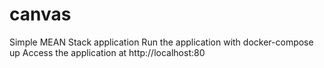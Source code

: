 # canvas
Simple MEAN Stack application
Run the application with docker-compose up
Access the application at http://localhost:80
